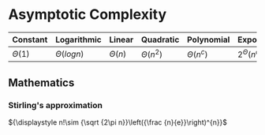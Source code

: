 # Asymptotic Complexity

| Constant | Logarithmic | Linear | Quadratic | Polynomial | Exponential |
| -------- | ----------- | ------ | --------- | ---------- | ----------- |
| $Θ(1)$   | $Θ(log n)$  | $Θ(n)$ | $Θ(n^2)$  | $Θ(n^c)$   | $2^Θ(n^c)$  |

## Mathematics

### Stirling's approximation

${\displaystyle n!\sim {\sqrt {2\pi n}}\left({\frac {n}{e}}\right)^{n}}$
